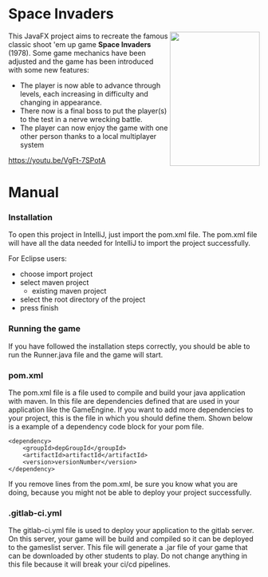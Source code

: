 # Space Invaders
<img src="https://images-na.ssl-images-amazon.com/images/I/5102qTz1LPL._AC_SY741_.jpg" align="right" width="180" height="269">
This JavaFX project aims to recreate the famous classic shoot 'em up game <b>Space Invaders</b> (1978).
Some game mechanics have been adjusted and the game has been introduced with some new features:
<ul>
<li>The player is now able to advance through levels, each increasing in difficulty and changing in appearance.</li>
<li>There now is a final boss to put the player(s) to the test in a nerve wrecking battle.</li>
<li>The player can now enjoy the game with one other person thanks to a local multiplayer system</li>
</ul>

https://youtu.be/VgFt-7SPotA

# Manual
### Installation
To open this project in IntelliJ, just import the pom.xml file. The pom.xml file will have all the data needed
for IntelliJ to import the project successfully.

For Eclipse users:
- choose import project
- select maven project 
    - existing maven project
- select the root directory of the project 
- press finish

### Running the game
If you have followed the installation steps correctly, you should be able to run the Runner.java file and the game will start. 

### pom.xml
The pom.xml file is a file used to compile and build your java application with maven. In this file are dependencies defined 
that are used in your application like the GameEngine. If you want to add more dependencies to your project, this is the file in which you 
should define them. Shown below is a example of a dependency code block for your pom file.  

```
<dependency>
    <groupId>depGroupId</groupId>
    <artifactId>artifactId</artifactId>
    <version>versionNumber</version>
</dependency>
```

If you remove lines from the pom.xml, be sure you know what you are doing, because you might not be able to deploy your project successfully.

### .gitlab-ci.yml
The gitlab-ci.yml file is used to deploy your application to the gitlab server. On this server, your game will be build and compiled so it can be deployed
to the gameslist server. This file will generate a .jar file of your game that can be downloaded by other students to play.
Do not change anything in this file because it will break your ci/cd pipelines.   
